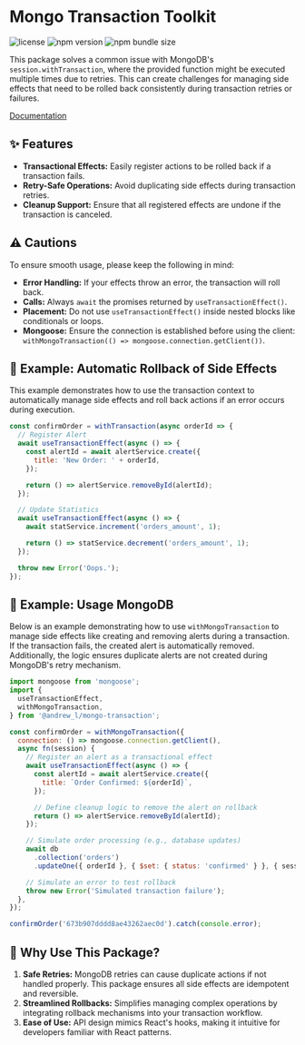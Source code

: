 # Mongo Transaction Toolkit

![license](https://img.shields.io/npm/l/%40andrew_l%2Fmongo-transaction)
![npm version](https://img.shields.io/npm/v/%40andrew_l%2Fmongo-transaction)
![npm bundle size](https://img.shields.io/bundlephobia/minzip/%40andrew_l%2Fmongo-transaction)

This package solves a common issue with MongoDB's `session.withTransaction`, where the provided function might be executed multiple times due to retries. This can create challenges for managing side effects that need to be rolled back consistently during transaction retries or failures.

[Documentation](https://men232.github.io/toolkit/reference/@andrew_l/mongo-transaction/)

<!-- install placeholder -->

## ✨ Features

- **Transactional Effects:** Easily register actions to be rolled back if a transaction fails.
- **Retry-Safe Operations:** Avoid duplicating side effects during transaction retries.
- **Cleanup Support:** Ensure that all registered effects are undone if the transaction is canceled.

## ⚠️ Cautions

To ensure smooth usage, please keep the following in mind:

- **Error Handling:** If your effects throw an error, the transaction will roll back.
- **Calls:** Always `await` the promises returned by `useTransactionEffect()`.
- **Placement:** Do not use `useTransactionEffect()` inside nested blocks like conditionals or loops.
- **Mongoose:** Ensure the connection is established before using the client: `withMongoTransaction(() => mongoose.connection.getClient())`.

## 🚀 Example: Automatic Rollback of Side Effects

This example demonstrates how to use the transaction context to automatically manage side effects and roll back actions if an error occurs during execution.

```js
const confirmOrder = withTransaction(async orderId => {
  // Register Alert
  await useTransactionEffect(async () => {
    const alertId = await alertService.create({
      title: 'New Order: ' + orderId,
    });

    return () => alertService.removeById(alertId);
  });

  // Update Statistics
  await useTransactionEffect(async () => {
    await statService.increment('orders_amount', 1);

    return () => statService.decrement('orders_amount', 1);
  });

  throw new Error('Oops.');
});
```

## 🚀 Example: Usage MongoDB

Below is an example demonstrating how to use `withMongoTransaction` to manage side effects like creating and removing alerts during a transaction. If the transaction fails, the created alert is automatically removed. Additionally, the logic ensures duplicate alerts are not created during MongoDB's retry mechanism.

```js
import mongoose from 'mongoose';
import {
  useTransactionEffect,
  withMongoTransaction,
} from '@andrew_l/mongo-transaction';

const confirmOrder = withMongoTransaction({
  connection: () => mongoose.connection.getClient(),
  async fn(session) {
    // Register an alert as a transactional effect
    await useTransactionEffect(async () => {
      const alertId = await alertService.create({
        title: `Order Confirmed: ${orderId}`,
      });

      // Define cleanup logic to remove the alert on rollback
      return () => alertService.removeById(alertId);
    });

    // Simulate order processing (e.g., database updates)
    await db
      .collection('orders')
      .updateOne({ orderId }, { $set: { status: 'confirmed' } }, { session });

    // Simulate an error to test rollback
    throw new Error('Simulated transaction failure');
  },
});

confirmOrder('673b907dddd8ae43262aec0d').catch(console.error);
```

## 🤔 Why Use This Package?

1. **Safe Retries:** MongoDB retries can cause duplicate actions if not handled properly. This package ensures all side effects are idempotent and reversible.
2. **Streamlined Rollbacks:** Simplifies managing complex operations by integrating rollback mechanisms into your transaction workflow.
3. **Ease of Use:** API design mimics React's hooks, making it intuitive for developers familiar with React patterns.
